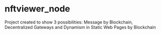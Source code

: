# nftviewer_node
Project created to show 3 possibilities: Message by Blockchain, Decentralized Gateways and Dynamism in Static Web Pages by Blockchain

